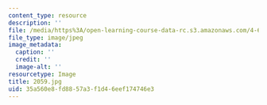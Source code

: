 ```yaml
---
content_type: resource
description: ''
file: /media/https%3A/open-learning-course-data-rc.s3.amazonaws.com/4-614-religious-architecture-and-islamic-cultures-fall-2002/35a560e8fd8857a3f1d46eef174746e3_2059.jpg
file_type: image/jpeg
image_metadata:
  caption: ''
  credit: ''
  image-alt: ''
resourcetype: Image
title: 2059.jpg
uid: 35a560e8-fd88-57a3-f1d4-6eef174746e3
---
```

